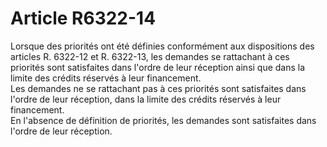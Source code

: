# Article R6322-14

  
Lorsque des priorités ont été définies conformément aux dispositions des articles R. 6322-12 et R. 6322-13, les demandes se rattachant à ces priorités sont satisfaites dans l'ordre de leur réception ainsi que dans la limite des crédits réservés à leur financement.   
Les demandes ne se rattachant pas à ces priorités sont satisfaites dans l'ordre de leur réception, dans la limite des crédits réservés à leur financement.   
En l'absence de définition de priorités, les demandes sont satisfaites dans l'ordre de leur réception.